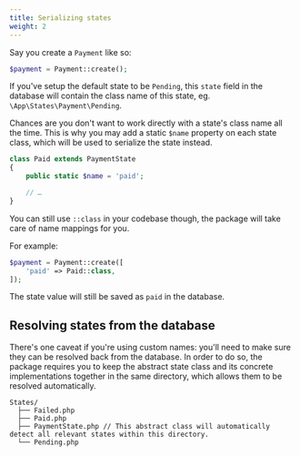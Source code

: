 ```yaml
---
title: Serializing states
weight: 2
---
```


Say you create a `Payment` like so:

```php
$payment = Payment::create();
```

If you've setup the default state to be `Pending`, this `state` field in the database will contain the class name of this state, eg. `\App\States\Payment\Pending`.

Chances are you don't want to work directly with a state's class name all the time. This is why you may add a static `$name` property on each state class, which will be used to serialize the state instead.

```php
class Paid extends PaymentState
{
    public static $name = 'paid';

    // …
}
```

You can still use `::class` in your codebase though, the package will take care of name mappings for you.

For example:

```php
$payment = Payment::create([
    'paid' => Paid::class,
]);
```

The state value will still be saved as `paid` in the database.

## Resolving states from the database

There's one caveat if you're using custom names: you'll need to make sure they can be resolved back from the database. In order to do so, the package requires you to keep the abstract state class and its concrete implementations together in the same directory, which allows them to be resolved automatically.

```
States/
  ├── Failed.php
  ├── Paid.php
  ├── PaymentState.php // This abstract class will automatically detect all relevant states within this directory.
  └── Pending.php
```
